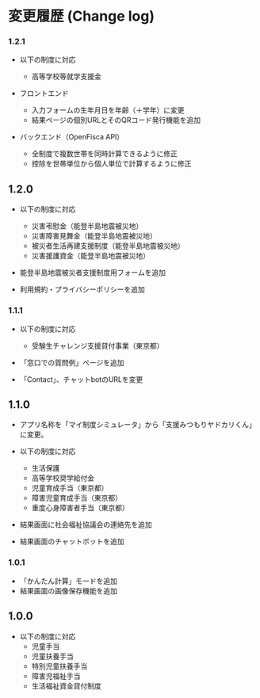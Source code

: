# 変更履歴 (Change log)

### 1.2.1 
- 以下の制度に対応
  - 高等学校等就学支援金

- フロントエンド
  - 入力フォームの生年月日を年齢（＋学年）に変更
  - 結果ページの個別URLとそのQRコード発行機能を追加

- バックエンド（OpenFisca API）
  - 全制度で複数世帯を同時計算できるように修正
  - 控除を世帯単位から個人単位で計算するように修正

## 1.2.0

- 以下の制度に対応
  - 災害弔慰金（能登半島地震被災地）
  - 災害障害見舞金（能登半島地震被災地）
  - 被災者生活再建支援制度（能登半島地震被災地）  
  - 災害援護資金（能登半島地震被災地）

- 能登半島地震被災者支援制度用フォームを追加

- 利用規約・プライバシーポリシーを追加

### 1.1.1

- 以下の制度に対応
  - 受験生チャレンジ支援貸付事業（東京都）

- 「窓口での質問例」ページを追加

- 「Contact」、チャットbotのURLを変更

## 1.1.0

- アプリ名称を「マイ制度シミュレータ」から「支援みつもりヤドカリくん」に変更。

- 以下の制度に対応
  - 生活保護
  - 高等学校奨学給付金
  - 児童育成手当（東京都）
  - 障害児童育成手当（東京都）
  - 重度心身障害者手当（東京都）

- 結果画面に社会福祉協議会の連絡先を追加

- 結果画面のチャットボットを追加

### 1.0.1
- 「かんたん計算」モードを追加
- 結果画面の画像保存機能を追加

## 1.0.0

- 以下の制度に対応
  - 児童手当
  - 児童扶養手当
  - 特別児童扶養手当
  - 障害児福祉手当
  - 生活福祉資金貸付制度
